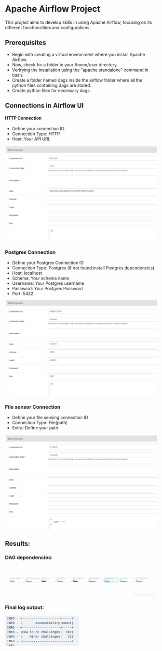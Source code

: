 # Apache Airflow Project
This project aims to develop skills in using Apache Airflow, focusing on its different functionalities and configurations. 

## Prerequisites

* Begin with creating a virtual environment where you install Apache Airflow.
* Now, check for a folder in your /home/user directory.
* Verifying the installation using the "apache standalone" command in bash.
* Create a folder named dags inside the airflow folder where all the python files containing dags are stored.
* Create python files for necessary dags.

## Connections in Airflow UI 

#### HTTP Connection

* Define your connection ID.
* Connection Type: HTTP
* Host: Your API URL

![HTTP Connection Screenshot](/screenshots/http.png)

### Postgres Connection

* Define your Postgres Connection ID
* Connection Type: Postgres (If not found install Postgres dependencies)
* Host: localhost
* Schema: Your schema name
* Username: Your Postgres username 
* Password: Your Postgres Password
* Port: 5432

![HTTP Connection Screenshot](/screenshots/postgres.png)

### File sensor Connection 

* Define your file sensing connection ID
* Connection Type: File(path)
* Extra: Define your path

![HTTP Connection Screenshot](/screenshots/fs.png)


## Results:

### DAG dependencies:

![HTTP Connection Screenshot](/screenshots/dag.png)

### Final log output:

![HTTP Connection Screenshot](/screenshots/output.png)









